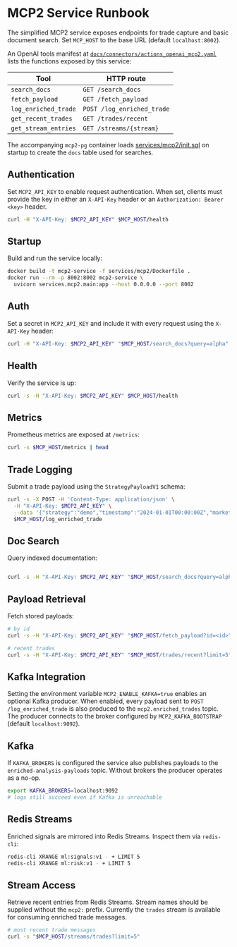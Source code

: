 # MCP2 Service Runbook

The simplified MCP2 service exposes endpoints for trade capture and basic document search. Set `MCP_HOST` to the base URL (default `localhost:8002`).

An OpenAI tools manifest at [`docs/connectors/actions_openai_mcp2.yaml`](connectors/actions_openai_mcp2.yaml) lists the functions exposed by this service:

| Tool               | HTTP route           |
|--------------------|----------------------|
| `search_docs`      | `GET /search_docs`   |
| `fetch_payload`    | `GET /fetch_payload` |
| `log_enriched_trade` | `POST /log_enriched_trade` |
| `get_recent_trades` | `GET /trades/recent` |
| `get_stream_entries` | `GET /streams/{stream}` |
The accompanying `mcp2-pg` container loads [services/mcp2/init.sql](../services/mcp2/init.sql) on startup to create the `docs` table used for searches.

## Authentication
Set `MCP2_API_KEY` to enable request authentication. When set, clients must provide the key in either an `X-API-Key` header or an `Authorization: Bearer <key>` header.

```bash
curl -H "X-API-Key: $MCP2_API_KEY" $MCP_HOST/health
```

## Startup
Build and run the service locally:

```bash
docker build -t mcp2-service -f services/mcp2/Dockerfile .
docker run --rm -p 8002:8002 mcp2-service \
  uvicorn services.mcp2.main:app --host 0.0.0.0 --port 8002
```

## Auth
Set a secret in `MCP2_API_KEY` and include it with every request using the `X-API-Key` header:

```bash
curl -H "X-API-Key: $MCP2_API_KEY" "$MCP_HOST/search_docs?query=alpha"
```

## Health
Verify the service is up:

```bash
curl -s -H "X-API-Key: $MCP2_API_KEY" $MCP_HOST/health
```

## Metrics
Prometheus metrics are exposed at `/metrics`:

```bash
curl -s $MCP_HOST/metrics | head
```

## Trade Logging
Submit a trade payload using the `StrategyPayloadV1` schema:

```bash
curl -s -X POST -H 'Content-Type: application/json' \
  -H "X-API-Key: $MCP2_API_KEY" \
  --data '{"strategy":"demo","timestamp":"2024-01-01T00:00:00Z","market":{"symbol":"AAPL","timeframe":"1D"},"features":{},"risk":{},"positions":{}}' \
  $MCP_HOST/log_enriched_trade
```

## Doc Search
Query indexed documentation:
```bash

curl -s -H "X-API-Key: $MCP2_API_KEY" "$MCP_HOST/search_docs?query=alpha"
```

## Payload Retrieval
Fetch stored payloads:

```bash
# by id
curl -s -H "X-API-Key: $MCP2_API_KEY" "$MCP_HOST/fetch_payload?id=<id>"

# recent trades
curl -s -H "X-API-Key: $MCP2_API_KEY" "$MCP_HOST/trades/recent?limit=5"
```

## Kafka Integration

Setting the environment variable `MCP2_ENABLE_KAFKA=true` enables an optional Kafka producer.
When enabled, every payload sent to `POST /log_enriched_trade` is also produced to the `mcp2.enriched_trades` topic.
The producer connects to the broker configured by `MCP2_KAFKA_BOOTSTRAP` (default `localhost:9092`).


## Kafka
If `KAFKA_BROKERS` is configured the service also publishes payloads to the `enriched-analysis-payloads` topic. Without brokers the producer operates as a no-op.

```bash
export KAFKA_BROKERS=localhost:9092
# logs still succeed even if Kafka is unreachable
```

## Redis Streams
Enriched signals are mirrored into Redis Streams. Inspect them via `redis-cli`:

```bash
redis-cli XRANGE ml:signals:v1 - + LIMIT 5
redis-cli XRANGE ml:risk:v1 - + LIMIT 5
```

## Stream Access
Retrieve recent entries from Redis Streams. Stream names should be supplied
without the `mcp2:` prefix. Currently the `trades` stream is available for
consuming enriched trade messages.

```bash
# most recent trade messages
curl -s "$MCP_HOST/streams/trades?limit=5"
```
